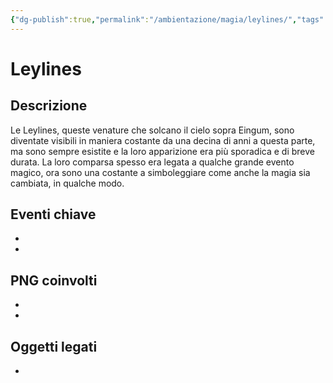 ```yaml
---
{"dg-publish":true,"permalink":"/ambientazione/magia/leylines/","tags":["trama","Magia"]}
---
```



# Leylines

## Descrizione

Le Leylines, queste venature che solcano il cielo sopra Eingum, sono diventate visibili in maniera costante da una decina di anni a questa parte, ma sono sempre esistite e la loro apparizione era più sporadica e di breve durata. La loro comparsa spesso era legata a qualche grande evento magico, ora sono una costante a simboleggiare come anche la magia sia cambiata, in qualche modo.

## Eventi chiave
- 
- 

## PNG coinvolti
- 
- 

## Oggetti legati
- 
